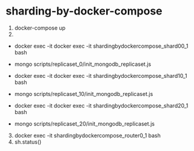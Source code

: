 # sharding-by-docker-compose

1. docker-compose up
2.
- docker exec -it docker exec -it shardingbydockercompose_shard00_1 bash
- mongo scripts/replicaset_0/init_mongodb_replicaset.js

- docker exec -it docker exec -it shardingbydockercompose_shard10_1 bash
- mongo scripts/replicaset_10/init_mongodb_replicaset.js

- docker exec -it docker exec -it shardingbydockercompose_shard20_1 bash
- mongo scripts/replicaset_20/init_mongodb_replicaset.js

3. docker exec -it shardingbydockercompose_router0_1 bash
5. sh.status()
